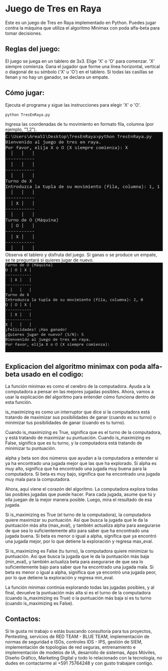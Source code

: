# Juego de Tres en Raya
Este es un juego de Tres en Raya implementado en Python. Puedes jugar contra la máquina que utiliza el algoritmo Minimax con poda alfa-beta para tomar decisiones.

## Reglas del juego:
El juego se juega en un tablero de 3x3.
Elige 'X' o 'O' para comenzar. 'X' siempre comienza.
Gana el jugador que forme una línea horizontal, vertical o diagonal de su símbolo ('X' u 'O') en el tablero.
Si todas las casillas se llenan y no hay un ganador, se declara un empate.

## Cómo jugar:
Ejecuta el programa y sigue las instrucciones para elegir 'X' o 'O'.

```bash
python TresEnRaya.py
```
Ingresa las coordenadas de tu movimiento en formato fila, columna (por ejemplo, "1,2").
![Ejemplo de Imagen](./Muestras/1.jpg)
Observa el tablero y disfruta del juego.
Si ganas o se produce un empate, se te preguntará si quieres jugar de nuevo.
![Ejemplo de Imagen](./Muestras/2.jpg)

## Explicacion del algoritmo minimax con poda alfa-beta usado en el codigo:
La función minimax es como el cerebro de la computadora. Ayuda a la computadora a pensar en las mejores jugadas posibles. Ahora, vamos a usar la explicación del algoritmo para entender cómo funciona dentro de esta función.

is_maximizing es como un interruptor que dice si la computadora está tratando de maximizar sus posibilidades de ganar (cuando es su turno) o minimizar tus posibilidades de ganar (cuando es tu turno).

Cuando is_maximizing es True, significa que es el turno de la computadora, y está tratando de maximizar su puntuación. Cuando is_maximizing es False, significa que es tu turno, y la computadora está tratando de minimizar tu puntuación.

alpha y beta son dos números que ayudan a la computadora a entender si ya ha encontrado una jugada mejor que las que ha explorado. Si alpha es muy alto, significa que ha encontrado una jugada muy buena para la computadora. Si beta es muy bajo, significa que ha encontrado una jugada muy mala para la computadora.

Ahora, aquí viene el corazón del algoritmo. La computadora explora todas las posibles jugadas que puede hacer. Para cada jugada, asume que tú y ella juegan de la mejor manera posible. Luego, mira el resultado de esa jugada.

Si is_maximizing es True (el turno de la computadora), la computadora quiere maximizar su puntuación. Así que busca la jugada que le da la puntuación más alta (max_eval), y también actualiza alpha para asegurarse de que sea lo suficientemente alto para saber que ha encontrado una jugada buena. Si beta es menor o igual a alpha, significa que ya encontró una jugada mejor, por lo que detiene la exploración y regresa max_eval.

Si is_maximizing es False (tu turno), la computadora quiere minimizar tu puntuación. Así que busca la jugada que le da la puntuación más baja (min_eval), y también actualiza beta para asegurarse de que sea lo suficientemente bajo para saber que ha encontrado una jugada mala. Si beta es menor o igual a alpha, significa que ya encontró una jugada peor, por lo que detiene la exploración y regresa min_eval.

La función minimax continúa explorando todas las jugadas posibles, y al final, devuelve la puntuación más alta si es el turno de la computadora (cuando is_maximizing es True) o la puntuación más baja si es tu turno (cuando is_maximizing es False).

## Contactos:
Si te gusta mi trabajo o estás buscando consultoría para tus proyectos, Pentesting, servicios de RED TEAM - BLUE TEAM, implementación de normas de seguridad e ISOs, controles IDS - IPS, gestión de SIEM, implementación de topologías de red seguras, entrenamiento e implementación de modelos de IA, desarrollo de sistemas, Apps Móviles, Diseño Gráfico, Marketing Digital y todo lo relacionado con la tecnología, no dudes en contactarme al +591 75764248 y con gusto trabajare contigo.

